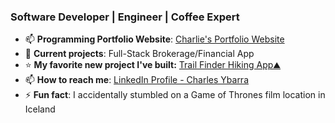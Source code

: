 ### Software Developer | Engineer | Coffee Expert 
- 📫 **Programming Portfolio Website**: [Charlie's Portfolio Website](https://charliearray.github.io/personal-website/)
- 📁 **Current projects**: Full-Stack Brokerage/Financial App
- ⭐ **My favorite new project I've built:** [Trail Finder Hiking App⛰️](https://charliearray.github.io/api-hiking-app/)
- 📫 **How to reach me**: [LinkedIn Profile - Charles Ybarra](https://www.linkedin.com/in/engineercharlie/)
- ⚡ **Fun fact**: I accidentally stumbled on a Game of Thrones film location in Iceland
